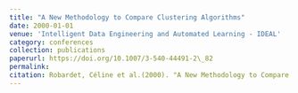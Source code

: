 ```yaml
---
title: "A New Methodology to Compare Clustering Algorithms"
date: 2000-01-01
venue: 'Intelligent Data Engineering and Automated Learning - IDEAL'
category: conferences
collection: publications
paperurl: https://doi.org/10.1007/3-540-44491-2\_82
permalink: 
citation: Robardet, Céline et al.(2000). "A New Methodology to Compare Clustering Algorithms". Intelligent Data Engineering and Automated Learning - IDEAL.
---
```

